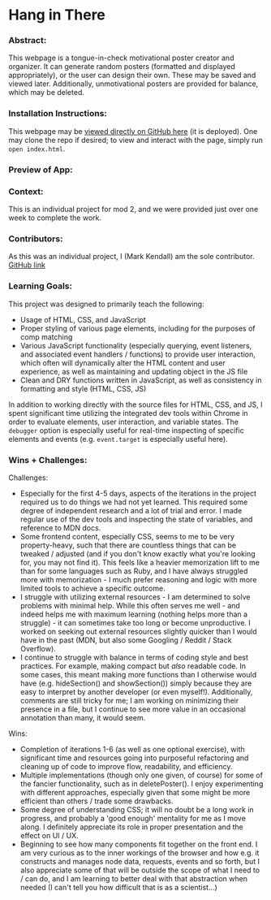 
# Hang in There  

### Abstract:
[//]: <> (Briefly describe what you built and its features. What problem is the app solving? How does this application solve that problem?)
This webpage is a tongue-in-check motivational poster creator and organizer.  It can generate random posters (formatted and displayed appropriately), or the user can design their own.  These may be saved and viewed later.  Additionally, unmotivational posters are provided for balance, which may be deleted.

### Installation Instructions:
[//]: <> (What steps does a person have to take to get your app cloned down and running?)
This webpage may be [viewed directly on GitHub here](https://mkendall42.github.io/hang-in-there-markfork/) (it is deployed).  One may clone the repo if desired; to view and interact with the page, simply run `open index.html`.

### Preview of App:
[//]: <> (Provide ONE gif or screenshot of your application - choose the "coolest" piece of functionality to show off. gifs preferred!)

### Context:
[//]: <> (Give some context for the project here. How long did you have to work on it? How far into the Turing program are you?)
This is an individual project for mod 2, and we were provided just over one week to complete the work.

### Contributors:
[//]: <> (Who worked on this application? Link to your GitHub. Consider also providing LinkedIn link)
As this was an individual project, I (Mark Kendall) am the sole contributor.  
[GitHub link](https://github.com/mkendall42)

### Learning Goals:
[//]: <> (What were the learning goals of this project? What tech did you work with?)
This project was designed to primarily teach the following:
- Usage of HTML, CSS, and JavaScript
- Proper styling of various page elements, including for the purposes of comp matching
- Various JavaScript functionality (especially querying, event listeners, and associated event handlers / functions) to provide user interaction, which often will dynamically alter the HTML content and user experience, as well as maintaining and updating object in the JS file
- Clean and DRY functions written in JavaScript, as well as consistency in formatting and style (HTML, CSS, JS)

In addition to working directly with the source files for HTML, CSS, and JS, I spent significant time utilizing the integrated dev tools within Chrome in order to evaluate elements, user interaction, and variable states.  The `debugger` option is especially useful for real-time inspecting of specific elements and events (e.g. `event.target` is especially useful here).

### Wins + Challenges:
[//]: <> (What are 2-3 wins you have from this project? What were some challenges you faced - and how did you get over them?)
Challenges:
- Especially for the first 4-5 days, aspects of the iterations in the project required us to do things we had not yet learned.  This required some degree of independent research and a lot of trial and error.  I made regular use of the dev tools and inspecting the state of variables, and reference to MDN docs.
- Some frontend content, especially CSS, seems to me to be very property-heavy, such that there are countless things that can be tweaked / adjusted (and if you don't know exactly what you're looking for, you may not find it).  This feels like a heavier memorization lift to me than for some languages such as Ruby, and I have always struggled more with memorization - I much prefer reasoning and logic with more limited tools to achieve a specific outcome.
- I struggle with utilizing external resources - I am determined to solve problems with minimal help.  While this often serves me well - and indeed helps me with maximum learning (nothing helps more than a struggle) - it can sometimes take too long or become unproductive.  I worked on seeking out external resources slightly quicker than I would have in the past (MDN, but also some Googling / Reddit / Stack Overflow).
- I continue to struggle with balance in terms of coding style and best practices.  For example, making compact but *also* readable code.  In some cases, this meant making more functions than I otherwise would have (e.g. hideSection() and showSection()) simply because they are easy to interpret by another developer (or even myself!).  Additionally, comments are still tricky for me; I am working on minimizing their presence in a file, but I continue to see more value in an occasional annotation than many, it would seem.

Wins:
- Completion of iterations 1-6 (as well as one optional exercise), with significant time and resources going into purposeful refactoring and cleaning up of code to improve flow, readability, and efficiency.
- Multiple implementations (though only one given, of course) for some of the fancier functionality, such as in deletePoster().  I enjoy experimenting with different approaches, especially given that some might be more efficient than others / trade some drawbacks.
- Some degree of understanding CSS; it will no doubt be a long work in progress, and probably a 'good enough' mentality for me as I move along.  I definitely appreciate its role in proper presentation and the effect on UI / UX.
- Beginning to see how many components fit together on the front end.  I am very curious as to the inner workings of the browser and how e.g. it constructs and manages node data, requests, events and so forth, but I also appreciate some of that will be outside the scope of what I need to / can do, and I am learning to better deal with that abstraction when needed (I can't tell you how difficult that is as a scientist...)